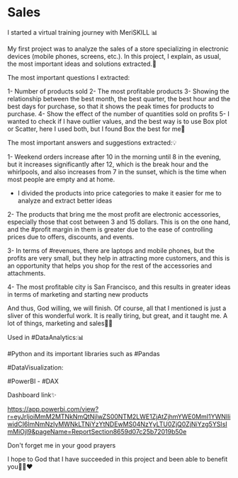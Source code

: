 # Sales

I started a virtual training journey with MeriSKILL 📊

My first project was to analyze the sales of a store specializing in electronic devices (mobile phones, screens, etc.). In this project, I explain, as usual, the most important ideas and solutions extracted.🌟


The most important questions I extracted:

1- Number of products sold
2- The most profitable products
3- Showing the relationship between the best month, the best quarter, the best hour and the best days for purchase, so that it shows the peak times for products to purchase.
4- Show the effect of the number of quantities sold on profits
5- I wanted to check if I have outlier values, and the best way is to use Box plot or Scatter, here
I used both, but I found Box the best for me💯


The most important answers and suggestions extracted:💡

1- Weekend orders increase after 10 in the morning until 8 in the evening, but it increases significantly after 12, which is the break hour and the whirlpools, and also increases from 7 in the sunset, which is the time when most people are empty and at home.

- I divided the products into price categories to make it easier for me to analyze and extract better ideas

2- The products that bring me the most profit are electronic accessories, especially those that cost between 3 and 15 dollars. This is on the one hand, and the #profit margin in them is greater due to the ease of controlling prices due to offers, discounts, and events.

3- In terms of #revenues, there are laptops and mobile phones, but the profits are very small, but they help in attracting more customers, and this is an opportunity that helps you shop for the rest of the accessories and attachments.

4- The most profitable city is San Francisco, and this results in greater ideas in terms of marketing and starting new products

And thus, God willing, we will finish. Of course, all that I mentioned is just a sliver of this wonderful work. It is really tiring, but great, and it taught me.
A lot of things, marketing and sales👍🏻


Used in #DataAnalytics:📊

#Python and its important libraries such as #Pandas

#DataVisualization:

#PowerBI - #DAX

Dashboard link✨

https://app.powerbi.com/view?r=eyJrIjoiMmM2MTNkNmQtNjIwZS00NTM2LWE1ZjAtZjhmYWE0MmI1YWNlIiwidCI6ImNmNzIyMWNkLTNiYzYtNDEwMS04NzYyLTU0ZjQ0ZjNiYzg5YSIsImMiOjl9&pageName=ReportSection8659d07c25b72019b50e

Don't forget me in your good prayers

I hope to God that I have succeeded in this project and been able to benefit you🙏🏻❤️
